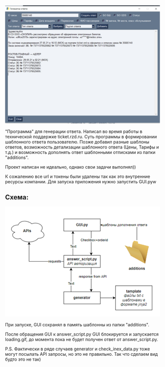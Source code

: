 ![GUI.jpg](https://github.com/Kir2702/autoAnswer/blob/main/GUI.jpg)

"Программа" для генерации ответа.
Написал во время работы в технической поддержке ticket.rzd.ru. Суть программы в формировании шаблонного ответа пользователю. Позже добавил разные шаблоны ответов, возможность детализации шаблонного ответа (Цены, Тарифы и т.д.) и возможность дополнять ответ шаблонными отписками из папки "additions".

Проект написан не идеально, однако свои задачи выполнял))

К сожалению все url и токены были удалены так как это внутренние ресурсы компании. Для запуска приложения нужно запустить GUI.pyw

## Схема:


![schem.png](https://github.com/Kir2702/autoAnswer/blob/main/schem.png)


При запуске, GUI сохранял в память шаблонны из папки "additions".

После обращения GUI к answer_script.py GUI блокируется и запускается loading.gif, до момента пока не будет получен ответ от answer_script.py.

P.S. Фактически в ряде случаев generator и check_inex_data.py тоже могут посылать API запросы, но это не правильно. Так что сделаем вид будто это не так)
